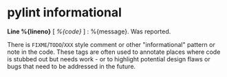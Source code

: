 # pylint informational


**Line %{lineno}** [ _%{code}_ ]  :  %{message}.
 Was reported.

There is `FIXME`/`TODO`/`XXX` style comment or other "informational" pattern or note in the code.
 These tags are often used to annotate places where code is stubbed out but needs work - or to highlight potential design flaws or bugs that need to be addressed in the future.

